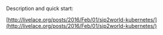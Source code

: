 Description and quick start:

[http://livelace.org/posts/2016/Feb/01/sip2world-kubernetes/](http://livelace.org/posts/2016/Feb/01/sip2world-kubernetes/)

